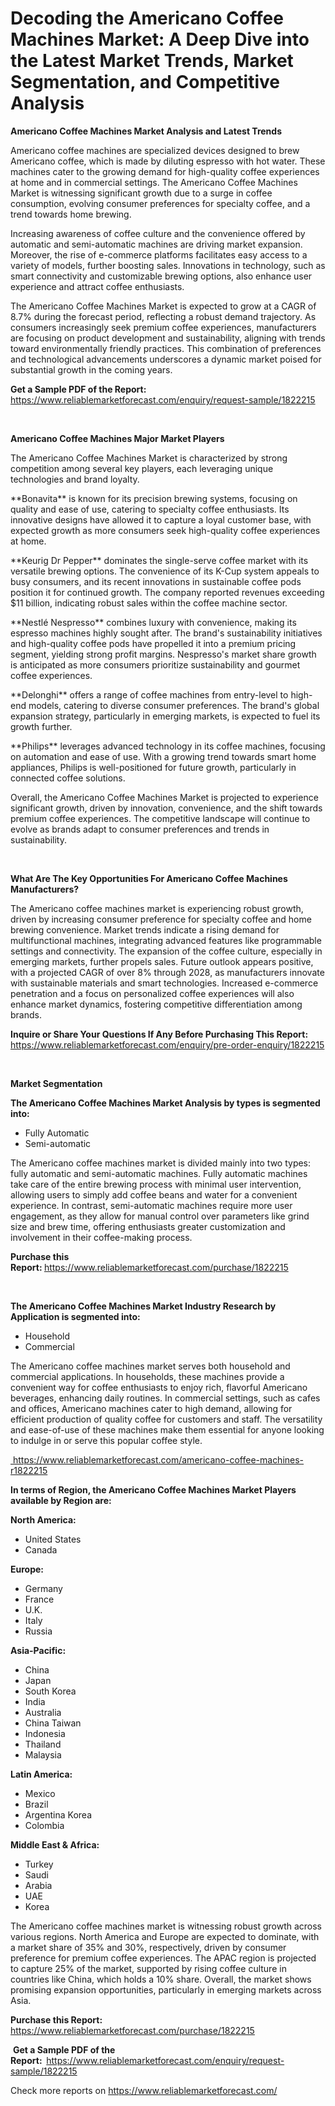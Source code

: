 <p><h1>Decoding the Americano Coffee Machines Market: A Deep Dive into the Latest Market Trends, Market Segmentation, and Competitive Analysis</h1></p><p><strong>Americano Coffee Machines Market Analysis and Latest Trends</strong></p>
<p><p>Americano coffee machines are specialized devices designed to brew Americano coffee, which is made by diluting espresso with hot water. These machines cater to the growing demand for high-quality coffee experiences at home and in commercial settings. The Americano Coffee Machines Market is witnessing significant growth due to a surge in coffee consumption, evolving consumer preferences for specialty coffee, and a trend towards home brewing.</p><p>Increasing awareness of coffee culture and the convenience offered by automatic and semi-automatic machines are driving market expansion. Moreover, the rise of e-commerce platforms facilitates easy access to a variety of models, further boosting sales. Innovations in technology, such as smart connectivity and customizable brewing options, also enhance user experience and attract coffee enthusiasts.</p><p>The Americano Coffee Machines Market is expected to grow at a CAGR of 8.7% during the forecast period, reflecting a robust demand trajectory. As consumers increasingly seek premium coffee experiences, manufacturers are focusing on product development and sustainability, aligning with trends toward environmentally friendly practices. This combination of preferences and technological advancements underscores a dynamic market poised for substantial growth in the coming years.</p></p>
<p><strong>Get a Sample PDF of the Report:&nbsp;</strong> <a href="https://www.reliablemarketforecast.com/enquiry/request-sample/1822215?utm_campaign=2145&utm_medium=2&utm_source=Github&utm_content=ia&utm_term=07022025&utm_id=americano-coffee-machines">https://www.reliablemarketforecast.com/enquiry/request-sample/1822215</a></p>
<p>&nbsp;</p>
<p><strong>Americano Coffee Machines Major Market Players</strong></p>
<p><p>The Americano Coffee Machines Market is characterized by strong competition among several key players, each leveraging unique technologies and brand loyalty. </p><p>**Bonavita** is known for its precision brewing systems, focusing on quality and ease of use, catering to specialty coffee enthusiasts. Its innovative designs have allowed it to capture a loyal customer base, with expected growth as more consumers seek high-quality coffee experiences at home.</p><p>**Keurig Dr Pepper** dominates the single-serve coffee market with its versatile brewing options. The convenience of its K-Cup system appeals to busy consumers, and its recent innovations in sustainable coffee pods position it for continued growth. The company reported revenues exceeding $11 billion, indicating robust sales within the coffee machine sector.</p><p>**Nestlé Nespresso** combines luxury with convenience, making its espresso machines highly sought after. The brand's sustainability initiatives and high-quality coffee pods have propelled it into a premium pricing segment, yielding strong profit margins. Nespresso's market share growth is anticipated as more consumers prioritize sustainability and gourmet coffee experiences.</p><p>**Delonghi** offers a range of coffee machines from entry-level to high-end models, catering to diverse consumer preferences. The brand's global expansion strategy, particularly in emerging markets, is expected to fuel its growth further.</p><p>**Philips** leverages advanced technology in its coffee machines, focusing on automation and ease of use. With a growing trend towards smart home appliances, Philips is well-positioned for future growth, particularly in connected coffee solutions.</p><p>Overall, the Americano Coffee Machines Market is projected to experience significant growth, driven by innovation, convenience, and the shift towards premium coffee experiences. The competitive landscape will continue to evolve as brands adapt to consumer preferences and trends in sustainability.</p></p>
<p>&nbsp;</p>
<p><strong>What Are The Key Opportunities For Americano Coffee Machines Manufacturers?</strong></p>
<p><p>The Americano coffee machines market is experiencing robust growth, driven by increasing consumer preference for specialty coffee and home brewing convenience. Market trends indicate a rising demand for multifunctional machines, integrating advanced features like programmable settings and connectivity. The expansion of the coffee culture, especially in emerging markets, further propels sales. Future outlook appears positive, with a projected CAGR of over 8% through 2028, as manufacturers innovate with sustainable materials and smart technologies. Increased e-commerce penetration and a focus on personalized coffee experiences will also enhance market dynamics, fostering competitive differentiation among brands.</p></p>
<p><strong>Inquire or Share Your Questions If Any Before Purchasing This Report:</strong> <a href="https://www.reliablemarketforecast.com/enquiry/pre-order-enquiry/1822215?utm_campaign=2145&utm_medium=2&utm_source=Github&utm_content=ia&utm_term=07022025&utm_id=americano-coffee-machines">https://www.reliablemarketforecast.com/enquiry/pre-order-enquiry/1822215</a></p>
<p>&nbsp;</p>
<p><strong>Market Segmentation</strong></p>
<p><strong>The Americano Coffee Machines Market Analysis by types is segmented into:</strong></p>
<p><ul><li>Fully Automatic</li><li>Semi-automatic</li></ul></p>
<p><p>The Americano coffee machines market is divided mainly into two types: fully automatic and semi-automatic machines. Fully automatic machines take care of the entire brewing process with minimal user intervention, allowing users to simply add coffee beans and water for a convenient experience. In contrast, semi-automatic machines require more user engagement, as they allow for manual control over parameters like grind size and brew time, offering enthusiasts greater customization and involvement in their coffee-making process.</p></p>
<p><strong>Purchase this Report:&nbsp;</strong><a href="https://www.reliablemarketforecast.com/purchase/1822215?utm_campaign=2145&utm_medium=2&utm_source=Github&utm_content=ia&utm_term=07022025&utm_id=americano-coffee-machines">https://www.reliablemarketforecast.com/purchase/1822215</a></p>
<p>&nbsp;</p>
<p><strong>The Americano Coffee Machines Market Industry Research by Application is segmented into:</strong></p>
<p><ul><li>Household</li><li>Commercial</li></ul></p>
<p><p>The Americano coffee machines market serves both household and commercial applications. In households, these machines provide a convenient way for coffee enthusiasts to enjoy rich, flavorful Americano beverages, enhancing daily routines. In commercial settings, such as cafes and offices, Americano machines cater to high demand, allowing for efficient production of quality coffee for customers and staff. The versatility and ease-of-use of these machines make them essential for anyone looking to indulge in or serve this popular coffee style.</p></p>
<p><a href="https://www.reliablemarketforecast.com/americano-coffee-machines-r1822215?utm_campaign=2145&utm_medium=2&utm_source=Github&utm_content=ia&utm_term=07022025&utm_id=americano-coffee-machines">&nbsp;https://www.reliablemarketforecast.com/americano-coffee-machines-r1822215</a></p>
<p><strong>In terms of Region, the Americano Coffee Machines Market Players available by Region are:</strong></p>
<p>
    <p> <strong> North America: </strong>
        <ul>
            <li>United States</li>
            <li>Canada</li>
        </ul>
        </p> 
    <p> <strong> Europe: </strong>
        <ul>
            <li>Germany</li>
            <li>France</li>
            <li>U.K.</li>
            <li>Italy</li>
            <li>Russia</li>
        </ul>
        </p> 
    <p> <strong> Asia-Pacific: </strong>
        <ul>
            <li>China</li>
            <li>Japan</li>
            <li>South Korea</li>
            <li>India</li>
            <li>Australia</li>
            <li>China Taiwan</li>
            <li>Indonesia</li>
            <li>Thailand</li>
            <li>Malaysia</li>
        </ul>
        </p> 
    <p> <strong> Latin America: </strong>
        <ul>
            <li>Mexico</li>
            <li>Brazil</li>
            <li>Argentina Korea</li>
            <li>Colombia</li>
        </ul>
        </p> 
    <p> <strong> Middle East & Africa: </strong>
        <ul>
            <li>Turkey</li>
            <li>Saudi</li>
            <li>Arabia</li>
            <li>UAE</li>
            <li>Korea</li>
        </ul>
    </p>
    </p>
<p><p>The Americano coffee machines market is witnessing robust growth across various regions. North America and Europe are expected to dominate, with a market share of 35% and 30%, respectively, driven by consumer preference for premium coffee experiences. The APAC region is projected to capture 25% of the market, supported by rising coffee culture in countries like China, which holds a 10% share. Overall, the market shows promising expansion opportunities, particularly in emerging markets across Asia.</p></p>
<p><strong>Purchase this Report: </strong><a href="https://www.reliablemarketforecast.com/purchase/1822215?utm_campaign=2145&utm_medium=2&utm_source=Github&utm_content=ia&utm_term=07022025&utm_id=americano-coffee-machines">https://www.reliablemarketforecast.com/purchase/1822215</a></p>
<p>&nbsp;<strong>Get a Sample PDF of the Report:&nbsp;&nbsp;</strong><a href="https://www.reliablemarketforecast.com/enquiry/request-sample/1822215?utm_campaign=2145&utm_medium=2&utm_source=Github&utm_content=ia&utm_term=07022025&utm_id=americano-coffee-machines">https://www.reliablemarketforecast.com/enquiry/request-sample/1822215</a></p>
<p><strong></strong></p>
<p>Check more reports on <a href="https://www.reliablemarketforecast.com/?utm_campaign=2145&utm_medium=2&utm_source=Github&utm_content=ia&utm_term=07022025&utm_id=americano-coffee-machines">https://www.reliablemarketforecast.com/</a></p>